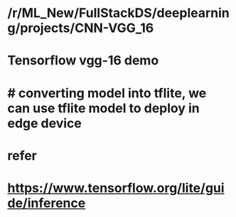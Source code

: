 # /r/ML_New/FullStackDS/deeplearning/projects/CNN-VGG_16

# Tensorflow vgg-16 demo

# # converting model into tflite, we can use tflite model to deploy in edge device

# refer

# https://www.tensorflow.org/lite/guide/inference
